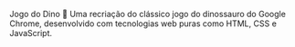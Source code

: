 Jogo do Dino 🦖
Uma recriação do clássico jogo do dinossauro do Google Chrome, desenvolvido com tecnologias web puras como HTML, CSS e JavaScript.
